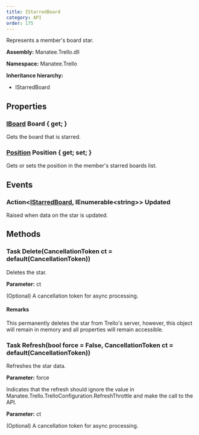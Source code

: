 ```yaml
---
title: IStarredBoard
category: API
order: 175
---
```


Represents a member&#39;s board star.

**Assembly:** Manatee.Trello.dll

**Namespace:** Manatee.Trello

**Inheritance hierarchy:**

- IStarredBoard

## Properties

### [IBoard](../IBoard#iboard) Board { get; }

Gets the board that is starred.

### [Position](../Position#position) Position { get; set; }

Gets or sets the position in the member&#39;s starred boards list.

## Events

### Action&lt;[IStarredBoard](../IStarredBoard#istarredboard), IEnumerable&lt;string&gt;&gt; Updated

Raised when data on the star is updated.

## Methods

### Task Delete(CancellationToken ct = default(CancellationToken))

Deletes the star.

**Parameter:** ct

(Optional) A cancellation token for async processing.

#### Remarks

This permanently deletes the star from Trello&#39;s server, however, this object will remain in memory and all properties will remain accessible.

### Task Refresh(bool force = False, CancellationToken ct = default(CancellationToken))

Refreshes the star data.

**Parameter:** force

Indicates that the refresh should ignore the value in Manatee.Trello.TrelloConfiguration.RefreshThrottle and make the call to the API.

**Parameter:** ct

(Optional) A cancellation token for async processing.

